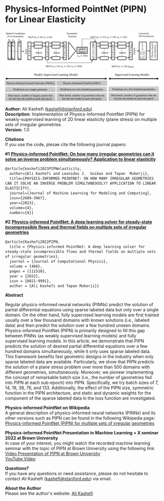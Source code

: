 # Physics-Informed PointNet (PIPN) for Linear Elasticity
![pic](./PIPN_elasticity.png) <br>

![pic](./Figure1-1.png) <br>

**Author:** Ali Kashefi (kashefi@stanford.edu)<br>
**Description:** Implementation of Physics-Informed PointNet (PIPN) for weakly-supervised learning of 2D linear elasticity (plane stress) on multiple sets of irregular geometries <br>
**Version:** 1.0 <br>
      
**Citations** <br>
If you use the code, plesae cite the following journal papers: <br>

<b>#1</b> **[Physics-informed PointNet: On how many irregular geometries can it solve an inverse problem simultaneously? Application to linear elasticity](https://arxiv.org/pdf/2303.13634.pdf)**

    @article{kashefi2023PIPNelasticity,
      author={Ali Kashefi and Leonidas J.  Guibas and Tapan  Mukerji},
      title={PHYSICS-INFORMED POINTNET: ON HOW MANY IRREGULAR GEOMETRIES CAN IT SOLVE AN INVERSE PROBLEM SIMULTANEOUSLY? APPLICATION TO LINEAR ELASTICITY},
      journal={Journal of Machine Learning for Modeling and Computing},
      issn={2689-3967},
      year={2023},
      volume={4},
      number={4}}

<b>#2</b> **[Physics-informed PointNet: A deep learning solver for steady-state incompressible flows and thermal fields on multiple sets of irregular geometries](https://doi.org/10.1016/j.jcp.2022.111510)**

    @article{Kashefi2022PIPN, 
      title = {Physics-informed PointNet: A deep learning solver for steady-state incompressible flows and thermal fields on multiple sets of irregular geometries}, 
      journal = {Journal of Computational Physics}, 
      volume = {468},
      pages = {111510}, 
      year = {2022}, 
      issn = {0021-9991}, 
      author = {Ali Kashefi and Tapan Mukerji}}
      
**Abstract** <br>

Regular physics-informed neural networks (PINNs) predict the solution of partial differential equations using sparse labeled data but only over a single domain. On the other hand, fully supervised learning models are first trained usually over a few thousand domains with known solutions (i.e., labeled data) and then predict the solution over a few hundred unseen domains. Physics-informed PointNet (PIPN) is primarily designed to fill this gap between PINNs (as weakly supervised learning models) and fully supervised learning models. In this article, we demonstrate that PIPN predicts the solution of desired partial differential equations over a few hundred domains simultaneously, while it only uses sparse labeled data. This framework benefits fast geometric designs in the industry when only sparse labeled data are available. Particularly, we show that PIPN predicts the solution of a plane stress problem over more than 500 domains with different geometries, simultaneously. Moreover, we pioneer implementing the concept of remarkable batch size (i.e., the number of geometries fed into PIPN at each sub-epoch) into PIPN. Specifically, we try batch sizes of 7, 14, 19, 38, 76, and 133. Additionally, the effect of the PIPN size, symmetric function in the PIPN architecture, and static and dynamic weights for the component of the sparse labeled data in the loss function are investigated.

**Physics-informed PointNet on Wikipedia** <br>
A general description of physics-informed neural networks (PINNs) and its other versions such as PIPN can be found in the following Wikipedia page:<br>
[Physics-informed PointNet (PIPN) for multiple sets of irregular geometries](https://en.wikipedia.org/wiki/Physics-informed_neural_networks#Physics-informed_PointNet_(PIPN)_for_multiple_sets_of_irregular_geometries)

**Physics-informed PointNet Presentation in Machine Learning + X seminar 2022 at Brown University**<br>
In case of your interest, you might watch the recorded machine learning seminar with the topic of PIPN at Brown University using the following link:<br> 
[Video Presentation of PIPN at Brown University](https://www.dropbox.com/s/oafbjl6xaihotqa/GMT20220325-155140_Recording_2560x1440.mp4?dl=0) <br>
[YouTube Video](https://www.youtube.com/watch?v=faeHARnPSVE)

**Questions?** <br>
If you have any questions or need assistance, please do not hesitate to contact Ali Kashefi (kashefi@stanford.edu) via email.

**About the Author** <br>
Please see the author's website: [Ali Kashefi](https://web.stanford.edu/~kashefi/) 
